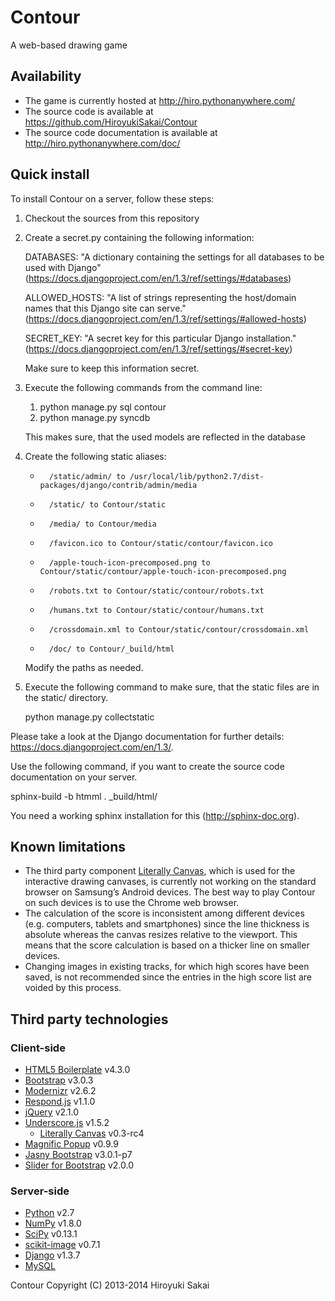 # Contour

A web-based drawing game

## Availability

* The game is currently hosted at http://hiro.pythonanywhere.com/
* The source code is available at https://github.com/HiroyukiSakai/Contour
* The source code documentation is available at http://hiro.pythonanywhere.com/doc/

## Quick install

To install Contour on a server, follow these steps:

1. Checkout the sources from this repository
2. Create a secret.py containing the following information:
    
    DATABASES: "A dictionary containing the settings for all databases to be used with Django" (https://docs.djangoproject.com/en/1.3/ref/settings/#databases)
    
    ALLOWED_HOSTS: "A list of strings representing the host/domain names that this Django site can serve." (https://docs.djangoproject.com/en/1.3/ref/settings/#allowed-hosts)
    
    SECRET_KEY: "A secret key for this particular Django installation." (https://docs.djangoproject.com/en/1.3/ref/settings/#secret-key)
    
    Make sure to keep this information secret.
3. Execute the following commands from the command line:
    1. python manage.py sql contour
    2. python manage.py syncdb
    
    This makes sure, that the used models are reflected in the database
4. Create the following static aliases:
    *       /static/admin/ to /usr/local/lib/python2.7/dist-packages/django/contrib/admin/media
    *       /static/ to Contour/static
    *       /media/ to Contour/media
    *       /favicon.ico to Contour/static/contour/favicon.ico
    *       /apple-touch-icon-precomposed.png to Contour/static/contour/apple-touch-icon-precomposed.png
    *       /robots.txt to Contour/static/contour/robots.txt
    *       /humans.txt to Contour/static/contour/humans.txt
    *       /crossdomain.xml to Contour/static/contour/crossdomain.xml
    *       /doc/ to Contour/_build/html
   
    Modify the paths as needed.
5. Execute the following command to make sure, that the static files are in the static/ directory.
    
    python manage.py collectstatic


Please take a look at the Django documentation for further details: https://docs.djangoproject.com/en/1.3/.


Use the following command, if you want to create the source code documentation on your server.

sphinx-build -b htmml . _build/html/

You need a working sphinx installation for this (http://sphinx-doc.org).


## Known limitations

* The third party component [Literally Canvas](http://literallycanvas.com), which is used for the interactive drawing canvases, is currently not working on the standard browser on Samsung’s Android devices. The best way to play Contour on such devices is to use the Chrome web browser.
* The calculation of the score is inconsistent among different devices (e.g. computers, tablets and smartphones) since the line thickness is absolute whereas the canvas resizes relative to the viewport. This means that the score calculation is based on a thicker line on smaller devices.
* Changing images in existing tracks, for which high scores have been saved, is not recommended since the entries in the high score list are voided by this process.

## Third party technologies

### Client-side

* [HTML5 Boilerplate](http://html5boilerplate.com) v4.3.0
* [Bootstrap](http://getbootstrap.com) v3.0.3
* [Modernizr](http://modernizr.com) v2.6.2
* [Respond.js](https://github.com/scottjehl/Respond) v1.1.0
* [jQuery](http://jquery.com) v2.1.0
* [Underscore.js](http://underscorejs.org) v1.5.2
    * [Literally Canvas](http://literallycanvas.com) v0.3-rc4
* [Magnific Popup](http://dimsemenov.com/plugins/magnific-popup/) v0.9.9
* [Jasny Bootstrap](http://jasny.github.io/bootstrap/) v3.0.1-p7
* [Slider for Bootstrap](http://www.eyecon.ro/bootstrap-slider/) v2.0.0

### Server-side

* [Python](http://www.python.org) v2.7
* [NumPy](http://www.numpy.org) v1.8.0
* [SciPy](http://www.scipy.org) v0.13.1
* [scikit-image](http://www.scikit-image.org) v0.7.1
* [Django](https://www.djangoproject.com) v1.3.7
* [MySQL](http://www.mysql.com)

Contour  Copyright (C) 2013-2014  Hiroyuki Sakai

